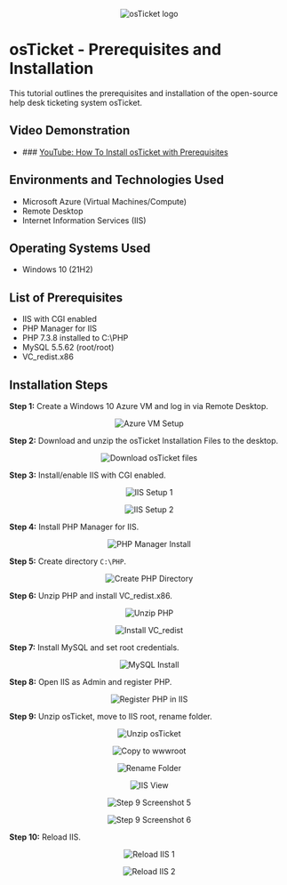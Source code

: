 <p align="center">
  <img src="https://i.imgur.com/Clzj7Xs.png" alt="osTicket logo"/>
</p>

<h1>osTicket - Prerequisites and Installation</h1>
<p>
  This tutorial outlines the prerequisites and installation of the open-source help desk ticketing system osTicket.
</p>

<h2>Video Demonstration</h2>
<ul>
  <li>### <a href="https://www.youtube.com">YouTube: How To Install osTicket with Prerequisites</a></li>
</ul>

<h2>Environments and Technologies Used</h2>
<ul>
  <li>Microsoft Azure (Virtual Machines/Compute)</li>
  <li>Remote Desktop</li>
  <li>Internet Information Services (IIS)</li>
</ul>

<h2>Operating Systems Used</h2>
<ul>
  <li>Windows 10 (21H2)</li>
</ul>

<h2>List of Prerequisites</h2>
<ul>
  <li>IIS with CGI enabled</li>
  <li>PHP Manager for IIS</li>
  <li>PHP 7.3.8 installed to C:\PHP</li>
  <li>MySQL 5.5.62 (root/root)</li>
  <li>VC_redist.x86</li>
</ul>

<h2>Installation Steps</h2>

<p><strong>Step 1:</strong> Create a Windows 10 Azure VM and log in via Remote Desktop.</p>
<p align="center">
  <img src="https://i.imgur.com/step1img1.png" alt="Azure VM Setup"/>
</p>

<p><strong>Step 2:</strong> Download and unzip the osTicket Installation Files to the desktop.</p>
<p align="center">
  <img src="https://i.imgur.com/step2img1.png" alt="Download osTicket files"/>
</p>

<p><strong>Step 3:</strong> Install/enable IIS with CGI enabled.</p>
<p align="center">
  <img src="https://i.imgur.com/step3img1.png" alt="IIS Setup 1"/>
</p>
<p align="center">
  <img src="https://i.imgur.com/step3img2.png" alt="IIS Setup 2"/>
</p>

<p><strong>Step 4:</strong> Install PHP Manager for IIS.</p>
<p align="center">
  <img src="https://i.imgur.com/step4img1.png" alt="PHP Manager Install"/>
</p>

<p><strong>Step 5:</strong> Create directory <code>C:\PHP</code>.</p>
<p align="center">
  <img src="https://i.imgur.com/step5img1.png" alt="Create PHP Directory"/>
</p>

<p><strong>Step 6:</strong> Unzip PHP and install VC_redist.x86.</p>
<p align="center">
  <img src="https://i.imgur.com/step6img1.png" alt="Unzip PHP"/>
</p>
<p align="center">
  <img src="https://i.imgur.com/step6img2.png" alt="Install VC_redist"/>
</p>

<p><strong>Step 7:</strong> Install MySQL and set root credentials.</p>
<p align="center">
  <img src="https://i.imgur.com/step7img1.png" alt="MySQL Install"/>
</p>

<p><strong>Step 8:</strong> Open IIS as Admin and register PHP.</p>
<p align="center">
  <img src="https://i.imgur.com/step8img1.png" alt="Register PHP in IIS"/>
</p>

<p><strong>Step 9:</strong> Unzip osTicket, move to IIS root, rename folder.</p>
<p align="center">
  <img src="https://i.imgur.com/step9img1.png" alt="Unzip osTicket"/>
</p>
<p align="center">
  <img src="https://i.imgur.com/step9img2.png" alt="Copy to wwwroot"/>
</p>
<p align="center">
  <img src="https://i.imgur.com/step9img3.png" alt="Rename Folder"/>
</p>
<p align="center">
  <img src="https://i.imgur.com/step9img4.png" alt="IIS View"/>
</p>
<p align="center">
  <img src="https://i.imgur.com/step9img5.png" alt="Step 9 Screenshot 5"/>
</p>
<p align="center">
  <img src="https://i.imgur.com/step9img6.png" alt="Step 9 Screenshot 6"/>
</p>

<p><strong>Step 10:</strong> Reload IIS.</p>
<p align="center">
  <img src="https://i.imgur.com/step10img1.png" alt="Reload IIS 1"/>
</p>
<p align="center">
  <img src="https://i.imgur.com/step10img2.png" alt="Reload IIS 2"/>
</p>

<!-- Continue same format for steps 11–16 -->
